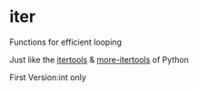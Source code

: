 # iter

Functions  for efficient looping

Just like the [itertools](https://docs.python.org/3/library/itertools.html) & [more-itertools](https://pypi.org/project/more-itertools/) of Python

First Version:int only